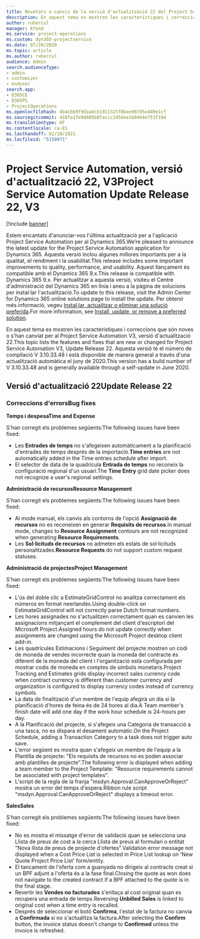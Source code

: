 ```yaml
---
title: Novetats o canvis de la versió d'actualització 22 del Project Service Automation, V3
description: En aquest tema es mostren les característiques i correccions disponibles al Project Service Automation V3, versió d'actualització 22.
author: ruhercul
manager: kfend
ms.service: project-operations
ms.custom: dyn365-projectservice
ms.date: 07/28/2020
ms.topic: article
ms.author: ruhercul
audience: Admin
search.audienceType:
- admin
- customizer
- enduser
search.app:
- D365CE
- D365PS
- ProjectOperations
ms.openlocfilehash: db4cbb9f9daadcb1911325f8bee987d5e480e1cf
ms.sourcegitcommit: 418fa1fe9d605b8faccc2d5dee1b04b4e753f194
ms.translationtype: HT
ms.contentlocale: ca-ES
ms.lasthandoff: 02/10/2021
ms.locfileid: "5150971"
---
```

# <a name="project-service-automation-update-release-22-v3"></a><span data-ttu-id="0fd85-103">Project Service Automation, versió d'actualització 22, V3</span><span class="sxs-lookup"><span data-stu-id="0fd85-103">Project Service Automation Update Release 22, V3</span></span>

[!include [banner](../includes/psa-now-project-operations.md)]

<span data-ttu-id="0fd85-104">Estem encantats d'anunciar-vos l'última actualització per a l'aplicació Project Service Automation per al Dynamics 365.</span><span class="sxs-lookup"><span data-stu-id="0fd85-104">We’re pleased to announce the latest update for the Project Service Automation application for Dynamics 365.</span></span> <span data-ttu-id="0fd85-105">Aquesta versió inclou algunes millores importants per a la qualitat, el rendiment i la usabilitat.</span><span class="sxs-lookup"><span data-stu-id="0fd85-105">This release includes some important improvements to quality, performance, and usability.</span></span> <span data-ttu-id="0fd85-106">Aquest llançament és compatible amb el Dynamics 365 9.x.</span><span class="sxs-lookup"><span data-stu-id="0fd85-106">This release is compatible with Dynamics 365 9.x.</span></span> <span data-ttu-id="0fd85-107">Per actualitzar a aquesta versió, visiteu el Centre d'administració del Dynamics 365 en línia i aneu a la pàgina de solucions per instal·lar l'actualització.</span><span class="sxs-lookup"><span data-stu-id="0fd85-107">To update to this release, visit the Admin Center for Dynamics 365 online solutions page to install the update.</span></span> <span data-ttu-id="0fd85-108">Per obtenir més informació, vegeu [Instal·lar, actualitzar o eliminar una solució preferida](https://docs.microsoft.com/power-platform/admin/install-remove-preferred-solution).</span><span class="sxs-lookup"><span data-stu-id="0fd85-108">For more information, see [Install, update, or remove a preferred solution](https://docs.microsoft.com/power-platform/admin/install-remove-preferred-solution).</span></span>

<span data-ttu-id="0fd85-109">En aquest tema es mostren les característiques i correccions que són noves o s'han canviat per al Project Service Automation V3, versió d'actualització 22.</span><span class="sxs-lookup"><span data-stu-id="0fd85-109">This topic lists the features and fixes that are new or changed for Project Service Automation V3, Update Release 22.</span></span> <span data-ttu-id="0fd85-110">Aquesta versió té el número de compilació V 3.10.33.48 i està disponible de manera general a través d'una actualització automàtica el juny de 2020.</span><span class="sxs-lookup"><span data-stu-id="0fd85-110">This version has a build number of V 3.10.33.48 and is generally available through a self-update in June 2020.</span></span>

## <a name="update-release-22"></a><span data-ttu-id="0fd85-111">Versió d'actualització 22</span><span class="sxs-lookup"><span data-stu-id="0fd85-111">Update Release 22</span></span>

### <a name="bug-fixes"></a><span data-ttu-id="0fd85-112">Correccions d'errors</span><span class="sxs-lookup"><span data-stu-id="0fd85-112">Bug fixes</span></span>



<span data-ttu-id="0fd85-113">**Temps i despesa**</span><span class="sxs-lookup"><span data-stu-id="0fd85-113">**Time and Expense**</span></span>

<span data-ttu-id="0fd85-114">S'han corregit els problemes següents:</span><span class="sxs-lookup"><span data-stu-id="0fd85-114">The following issues have been fixed:</span></span>

- <span data-ttu-id="0fd85-115">Les **Entrades de temps** no s'afegeixen automàticament a la planificació d'entrades de temps després de la importació.</span><span class="sxs-lookup"><span data-stu-id="0fd85-115">**Time entries** are not automatically added in the Time entries schedule after import.</span></span>
- <span data-ttu-id="0fd85-116">El selector de data de la quadrícula **Entrada de temps** no reconeix la configuració regional d'un usuari.</span><span class="sxs-lookup"><span data-stu-id="0fd85-116">The **Time Entry** grid date picker does not recognize a user's regional settings.</span></span>

<span data-ttu-id="0fd85-117">**Administració de recursos**</span><span class="sxs-lookup"><span data-stu-id="0fd85-117">**Resource Management**</span></span>

<span data-ttu-id="0fd85-118">S'han corregit els problemes següents:</span><span class="sxs-lookup"><span data-stu-id="0fd85-118">The following issues have been fixed:</span></span>

- <span data-ttu-id="0fd85-119">Al mode manual, els canvis als contorns de l'opció **Assignació de recursos** no es reconeixen en generar **Requisits de recursos**.</span><span class="sxs-lookup"><span data-stu-id="0fd85-119">In manual mode, changes to **Resource Assignment** contours are not recognized when generating **Resource Requirements**.</span></span>
- <span data-ttu-id="0fd85-120">Les **Sol·licituds de recursos** no admeten els estats de sol·licituds personalitzades.</span><span class="sxs-lookup"><span data-stu-id="0fd85-120">**Resource Requests** do not support custom request statuses.</span></span>

<span data-ttu-id="0fd85-121">**Administració de projectes**</span><span class="sxs-lookup"><span data-stu-id="0fd85-121">**Project Management**</span></span>

<span data-ttu-id="0fd85-122">S'han corregit els problemes següents:</span><span class="sxs-lookup"><span data-stu-id="0fd85-122">The following issues have been fixed:</span></span>

- <span data-ttu-id="0fd85-123">L'ús del doble clic a EstimateGridControl no analitza correctament els números en format neerlandès.</span><span class="sxs-lookup"><span data-stu-id="0fd85-123">Using double-click on EstimateGridControl will not correctly parse Dutch format numbers.</span></span>
- <span data-ttu-id="0fd85-124">Les hores assignades no s'actualitzen correctament quan es canvien les assignacions mitjançant el complement del client d'escriptori del Microsoft Project.</span><span class="sxs-lookup"><span data-stu-id="0fd85-124">Assigned hours do not update correctly when assignments are changed using the Microsoft Project desktop client add-in.</span></span>
- <span data-ttu-id="0fd85-125">Les quadrícules Estimacions i Seguiment del projecte mostren un codi de moneda de vendes incorrecte quan la moneda del contracte és diferent de la moneda del client i l'organització està configurada per mostrar codis de moneda en comptes de símbols monetaris.</span><span class="sxs-lookup"><span data-stu-id="0fd85-125">Project Tracking and Estimates grids display incorrect sales currency code when contract currency is different than customer currency and organization is configured to display currency codes instead of currency symbols.</span></span>
- <span data-ttu-id="0fd85-126">La data de finalització d'un membre de l'equip afegirà un dia si la planificació d'hores de feina és de 24 hores al dia.</span><span class="sxs-lookup"><span data-stu-id="0fd85-126">A Team member's finish date will add one day if the work hour schedule is 24-hours per day.</span></span>
- <span data-ttu-id="0fd85-127">A la Planificació del projecte, si s'afegeix una Categoria de transacció a una tasca, no es dispara el desament automàtic.</span><span class="sxs-lookup"><span data-stu-id="0fd85-127">On the Project Schedule, adding a Transaction Category to a task does not trigger auto save.</span></span>
- <span data-ttu-id="0fd85-128">L'error següent es mostra quan s'afegeix un membre de l'equip a la Plantilla de projecte: "Els requisits de recursos no es poden associar amb plantilles de projecte".</span><span class="sxs-lookup"><span data-stu-id="0fd85-128">The following error is displayed when adding a team member to the Project Template: "Resource requirements cannot be associated with project templates".</span></span> 
- <span data-ttu-id="0fd85-129">L'script de la regla de la franja "msdyn.Approval.CanApproveOrReject" mostra un error del temps d'espera.</span><span class="sxs-lookup"><span data-stu-id="0fd85-129">Ribbon rule script "msdyn.Approval.CanApproveOrReject" displays a timeout error.</span></span>

<span data-ttu-id="0fd85-130">**Sales**</span><span class="sxs-lookup"><span data-stu-id="0fd85-130">**Sales**</span></span>

<span data-ttu-id="0fd85-131">S'han corregit els problemes següents:</span><span class="sxs-lookup"><span data-stu-id="0fd85-131">The following issues have been fixed:</span></span>

- <span data-ttu-id="0fd85-132">No es mostra el missatge d'error de validació quan se selecciona una Llista de preus de cost a la cerca Llista de preus al formulari o entitat "Nova llista de preus de projecte d'ofertes".</span><span class="sxs-lookup"><span data-stu-id="0fd85-132">Validation error message not displayed when a Cost Price List is selected in Price List lookup on 'New Quote Project Price List' form/entity.</span></span>
- <span data-ttu-id="0fd85-133">El tancament de l'oferta com a guanyada no dirigeix al contracte creat si un BPF adjunt a l'oferta és a la fase final.</span><span class="sxs-lookup"><span data-stu-id="0fd85-133">Closing the quote as won does not navigate to the created contract if a BPF attached to the quote is in the final stage.</span></span>
- <span data-ttu-id="0fd85-134">Revertir les **Vendes no facturades** s'enllaça al cost original quan es recupera una entrada de temps.</span><span class="sxs-lookup"><span data-stu-id="0fd85-134">Reversing **Unbilled Sales** is linked to original cost when a time entry is recalled.</span></span>
- <span data-ttu-id="0fd85-135">Després de seleccionar el botó **Confirma**, l'estat de la factura no canvia a **Confirmada** si no s'actualitza la factura.</span><span class="sxs-lookup"><span data-stu-id="0fd85-135">After selecting the **Confirm** button, the invoice status doesn't change to **Confirmed** unless the invoice is refreshed.</span></span>
